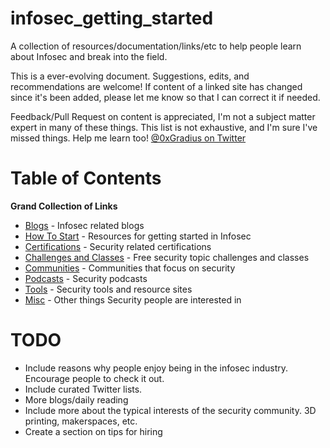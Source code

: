 # infosec_getting_started
A collection of resources/documentation/links/etc to help people learn about Infosec and break into the field.

This is a ever-evolving document. Suggestions, edits, and recommendations are welcome! If content of a linked site has changed since it's been added, please let me know so that I can correct it if needed.

Feedback/Pull Request on content is appreciated, I'm not a subject matter expert in many of these things. This list is not exhaustive, and I'm sure I've missed things. Help me learn too! [@0xGradius on Twitter](https://twitter.com/0xGradius)

# Table of Contents
**Grand Collection of Links**
* [Blogs](blogs/README.md) - Infosec related blogs
* [How To Start](how_to_start/README.md) - Resources for getting started in Infosec
* [Certifications](certifications/README.md) - Security related certifications
* [Challenges and Classes](challenges/README.md) - Free security topic challenges and classes
* [Communities](communities/README.md) - Communities that focus on security
* [Podcasts](podcasts/README.md) - Security podcasts
* [Tools](tools/README.md) - Security tools and resource sites
* [Misc](misc/README.md) - Other things Security people are interested in

# TODO
* Include reasons why people enjoy being in the infosec industry. Encourage people to check it out.
* Include curated Twitter lists.
* More blogs/daily reading
* Include more about the typical interests of the security community. 3D printing, makerspaces, etc.
* Create a section on tips for hiring
